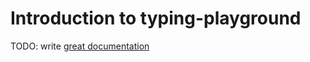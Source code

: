 # Introduction to typing-playground

TODO: write [great documentation](http://jacobian.org/writing/what-to-write/)
